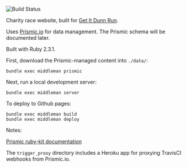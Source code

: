 ![Build Status](https://travis-ci.org/danielnaab/getitdunn.svg?branch=master)

Charity race website, built for [Get It Dunn Run](http://www.getitdunnrun.com).

Uses [Prismic.io](http://prismic.io) for data management. The Prismic schema
will be documented later.

Built with Ruby 2.3.1.

First, download the Prismic-managed content into `./data/`:

```
bundle exec middleman prismic
```

Next, run a local development server:

```
bundle exec middleman server
```

To deploy to Github pages:

```
bundle exec middleman build
bundle exec middleman deploy
```

Notes:

[Prismic ruby-kit documentation](http://prismicio.github.io/ruby-kit/Prismic/SearchForm.html)

The `trigger_proxy` directory includes a Heroku app for proxying TravisCI
webhooks from Prismic.io.
